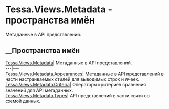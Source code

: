 # Tessa.Views.Metadata - пространства имён
Метаданные в API представлений.
##  __Пространства имён
[Tessa.Views.Metadata](N_Tessa_Views_Metadata.htm)| Метаданные в API
представлений.  
---|---  
[Tessa.Views.Metadata.Appearances](N_Tessa_Views_Metadata_Appearances.htm)|
Метаданные в API представлений в части настраиваемых стилей для выводимых
строк и ячеек.  
[Tessa.Views.Metadata.Criteria](N_Tessa_Views_Metadata_Criteria.htm)|
Операторы критериев сравнения значений для API метаданных.  
[Tessa.Views.Metadata.Types](N_Tessa_Views_Metadata_Types.htm)| API
представлений в части связи со схемой данных.
